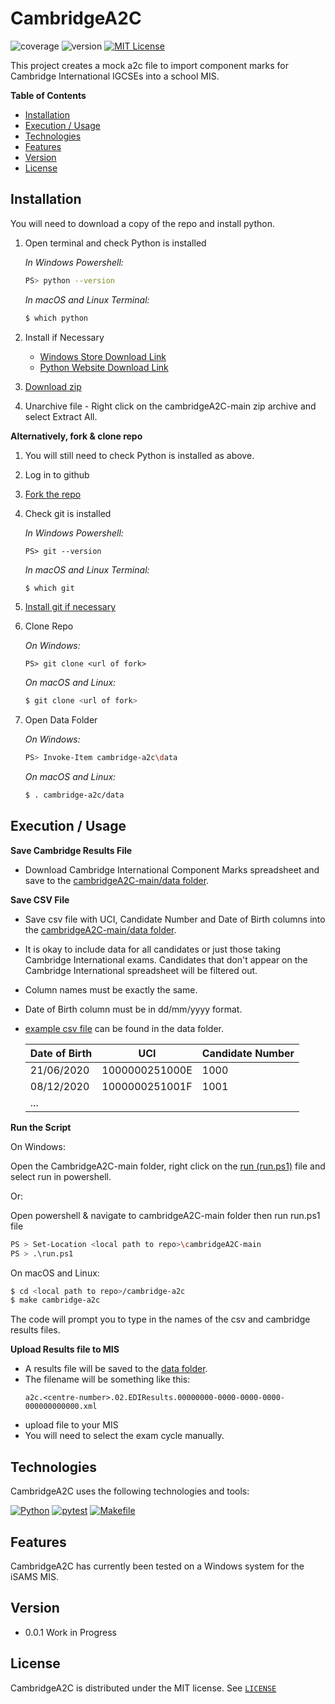 # CambridgeA2C

![coverage](https://img.shields.io/badge/coverage-99%25-green)
![version](https://img.shields.io/badge/version-0.0.1-blue)
[![MIT License](https://img.shields.io/badge/License-MIT-green.svg)](https://choosealicense.com/licenses/mit/)

This project creates a mock a2c file to import component marks for Cambridge International IGCSEs into a school MIS.


**Table of Contents**

- [Installation](#installation)
- [Execution / Usage](#execution--usage)
- [Technologies](#technologies)
- [Features](#features)
- [Version](#version)
- [License](#license)

## Installation

You will need to download a copy of the repo and install python.

1. Open terminal and check Python is installed

    *In Windows Powershell:*
    ```sh
    PS> python --version
    ```
    *In macOS and Linux Terminal:*
    ```sh
    $ which python
    ```

2. Install if Necessary
    - [Windows Store Download Link](https://apps.microsoft.com/detail/9PNRBTZXMB4Z)
    - [Python Website Download Link](https://www.python.org/downloads/)

3. [Download zip](https://github.com/Pringading/CambridgeA2C/archive/refs/heads/main.zip)

4. Unarchive file - Right click on the cambridgeA2C-main zip archive and select Extract All.



**Alternatively, fork & clone repo**

1. You will still need to check Python is installed as above.

2. Log in to github

3. [Fork the repo](https://github.com/Pringading/CambridgeA2C/fork)

4. Check git is installed

    *In Windows Powershell:*
    ```shell
    PS> git --version
    ```

    *In macOS and Linux Terminal:*
    ```bash
    $ which git
    ```

5. [Install git if necessary](https://git-scm.com/downloads)

6. Clone Repo

    *On Windows:*
    ```shell
    PS> git clone <url of fork>
    ```

    *On macOS and Linux:*
    ```bash
    $ git clone <url of fork>
    ```

7. Open Data Folder

    *On Windows:*
    ```sh
    PS> Invoke-Item cambridge-a2c\data
    ```

    *On macOS and Linux:*
    ```bash
    $ . cambridge-a2c/data
    ```

## Execution / Usage

**Save Cambridge Results File**

- Download Cambridge International Component Marks spreadsheet and save to the [cambridgeA2C-main/data folder](data/).

**Save CSV File**

- Save csv file with UCI, Candidate Number and Date of Birth columns into the [cambridgeA2C-main/data folder](data/).
- It is okay to include data for all candidates or just those taking Cambridge International exams. Candidates that don't appear on the Cambridge International spreadsheet will be filtered out.
- Column names must be exactly the same.
- Date of Birth column must be in dd/mm/yyyy format.
- [example csv file](data/test_candidates.csv) can be found in the data folder.


    |Date of Birth|UCI|Candidate Number|
    |-------------|---|----------------|
    |21/06/2020|1000000251000E|1000|
    |08/12/2020|1000000251001F|1001|
    |...|||


**Run the Script**

On Windows:

Open the CambridgeA2C-main folder, right click on the [run (run.ps1)](run.ps1) file and select run in powershell.

Or:

Open powershell & navigate to cambridgeA2C-main folder then run run.ps1 file
```sh
PS > Set-Location <local path to repo>\cambridgeA2C-main
PS > .\run.ps1
```

On macOS and Linux:

```sh
$ cd <local path to repo>/cambridge-a2c
$ make cambridge-a2c
```

The code will prompt you to type in the names of the csv and cambridge results files.

**Upload Results file to MIS**

- A results file will be saved to the [data folder](data/).
- The filename will be something like this:
    ```
    a2c.<centre-number>.02.EDIResults.00000000-0000-0000-0000-000000000000.xml
    ```
- upload file to your MIS
- You will need to select the exam cycle manually.


## Technologies

CambridgeA2C uses the following technologies and tools:

[![Python](https://img.shields.io/badge/python-3670A0?style=for-the-badge&logo=python&logoColor=ffdd54)](https://www.python.org/)
[![pytest](https://img.shields.io/badge/pytest-%230A9EDC?style=for-the-badge&logo=pytest&logoColor=white)](https://docs.pytest.org/en/stable/)
[![Makefile](https://img.shields.io/badge/makefile-orange?style=for-the-badge)](https://img.shields.io/badge/makefile-orange?style=for-the-badge)

## Features

CambridgeA2C has currently been tested on a Windows system for the iSAMS MIS.

## Version

- 0.0.1 Work in Progress

## License

CambridgeA2C is distributed under the MIT license. See [`LICENSE`](LICENSE)